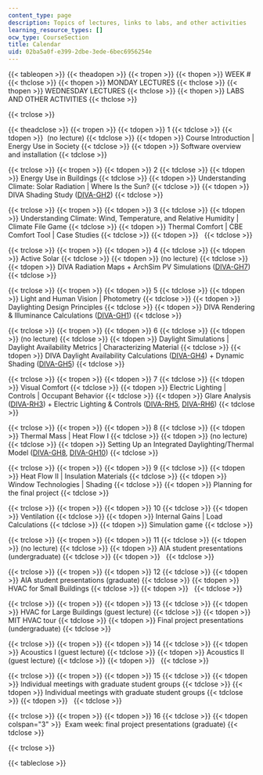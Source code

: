 ```yaml
---
content_type: page
description: Topics of lectures, links to labs, and other activities
learning_resource_types: []
ocw_type: CourseSection
title: Calendar
uid: 02ba5a0f-e399-2dbe-3ede-6bec6956254e
---
```


{{< tableopen >}}
{{< theadopen >}}
{{< tropen >}}
{{< thopen >}}
WEEK #
{{< thclose >}}
{{< thopen >}}
MONDAY LECTURES
{{< thclose >}}
{{< thopen >}}
WEDNESDAY LECTURES
{{< thclose >}}
{{< thopen >}}
LABS AND OTHER ACTIVITIES
{{< thclose >}}

{{< trclose >}}

{{< theadclose >}}
{{< tropen >}}
{{< tdopen >}}
1
{{< tdclose >}}
{{< tdopen >}}
 (no lecture)
{{< tdclose >}}
{{< tdopen >}}
Course Introduction | Energy Use in Society
{{< tdclose >}}
{{< tdopen >}}
Software overview and installation
{{< tdclose >}}

{{< trclose >}}
{{< tropen >}}
{{< tdopen >}}
2
{{< tdclose >}}
{{< tdopen >}}
Energy Use in Buildings
{{< tdclose >}}
{{< tdopen >}}
Understanding Climate: Solar Radiation | Where Is the Sun?
{{< tdclose >}}
{{< tdopen >}}
DIVA Shading Study ([DIVA-GH2](https://www.youtube.com/watch?v=hlHamUJ-suk))
{{< tdclose >}}

{{< trclose >}}
{{< tropen >}}
{{< tdopen >}}
3
{{< tdclose >}}
{{< tdopen >}}
Understanding Climate: Wind, Temperature, and Relative Humidity | Climate File Game
{{< tdclose >}}
{{< tdopen >}}
Thermal Comfort | CBE Comfort Tool | Case Studies
{{< tdclose >}}
{{< tdopen >}}
 
{{< tdclose >}}

{{< trclose >}}
{{< tropen >}}
{{< tdopen >}}
4
{{< tdclose >}}
{{< tdopen >}}
Active Solar
{{< tdclose >}}
{{< tdopen >}}
(no lecture)
{{< tdclose >}}
{{< tdopen >}}
DIVA Radiation Maps + ArchSim PV Simulations ([DIVA-GH7](https://www.youtube.com/watch?v=1BUrj14B_a0&feature=youtu.be))
{{< tdclose >}}

{{< trclose >}}
{{< tropen >}}
{{< tdopen >}}
5
{{< tdclose >}}
{{< tdopen >}}
Light and Human Vision | Photometry
{{< tdclose >}}
{{< tdopen >}}
Daylighting Design Principles
{{< tdclose >}}
{{< tdopen >}}
﻿DIVA Rendering & Illuminance Calculations﻿ ([DIVA-GH1](https://vimeo.com/178032314))
{{< tdclose >}}

{{< trclose >}}
{{< tropen >}}
{{< tdopen >}}
6
{{< tdclose >}}
{{< tdopen >}}
(no lecture)
{{< tdclose >}}
{{< tdopen >}}
Daylight Simulations | Daylight Availability Metrics | Characterizing Material
{{< tdclose >}}
{{< tdopen >}}
DIVA Daylight Availability Calculations ([DIVA-GH4](https://vimeo.com/178104137)) + Dynamic Shading ([DIVA-GH5](https://vimeo.com/178178194))
{{< tdclose >}}

{{< trclose >}}
{{< tropen >}}
{{< tdopen >}}
7
{{< tdclose >}}
{{< tdopen >}}
﻿Visual Comfort
{{< tdclose >}}
{{< tdopen >}}
Electric Lighting | Controls | Occupant Behavior
{{< tdclose >}}
{{< tdopen >}}
Glare Analysis ([DIVA-RH3](https://www.youtube.com/watch?v=B1Pzf7x7x-o)) + Electric Lighting & Controls ([DIVA-RH5](https://www.youtube.com/watch?v=W42ZSmCftkw), [DIVA-RH6](https://www.youtube.com/watch?v=cT2meCERpCQ))
{{< tdclose >}}

{{< trclose >}}
{{< tropen >}}
{{< tdopen >}}
8
{{< tdclose >}}
{{< tdopen >}}
Thermal Mass | Heat Flow I
{{< tdclose >}}
{{< tdopen >}}
(no lecture)
{{< tdclose >}}
{{< tdopen >}}
Setting Up an Integrated Daylighting/Thermal Model ([DIVA-GH8](https://www.youtube.com/watch?v=I0sN1HTOjQU&feature=youtu.be), [DIVA-GH10](https://www.youtube.com/watch?v=C-90PHpFMhk&feature=youtu.be))
{{< tdclose >}}

{{< trclose >}}
{{< tropen >}}
{{< tdopen >}}
9
{{< tdclose >}}
{{< tdopen >}}
Heat Flow II | Insulation Materials
{{< tdclose >}}
{{< tdopen >}}
Window Technologies | Shading
{{< tdclose >}}
{{< tdopen >}}
Planning for the final project
{{< tdclose >}}

{{< trclose >}}
{{< tropen >}}
{{< tdopen >}}
10
{{< tdclose >}}
{{< tdopen >}}
Ventilation
{{< tdclose >}}
{{< tdopen >}}
Internal Gains | Load Calculations
{{< tdclose >}}
{{< tdopen >}}
Simulation game
{{< tdclose >}}

{{< trclose >}}
{{< tropen >}}
{{< tdopen >}}
11
{{< tdclose >}}
{{< tdopen >}}
(no lecture)
{{< tdclose >}}
{{< tdopen >}}
AIA student presentations (undergraduate)
{{< tdclose >}}
{{< tdopen >}}
 
{{< tdclose >}}

{{< trclose >}}
{{< tropen >}}
{{< tdopen >}}
12
{{< tdclose >}}
{{< tdopen >}}
AIA student presentations (graduate)
{{< tdclose >}}
{{< tdopen >}}
HVAC for Small Buildings
{{< tdclose >}}
{{< tdopen >}}
 
{{< tdclose >}}

{{< trclose >}}
{{< tropen >}}
{{< tdopen >}}
13
{{< tdclose >}}
{{< tdopen >}}
HVAC for Large Buildings (guest lecture)
{{< tdclose >}}
{{< tdopen >}}
MIT HVAC tour
{{< tdclose >}}
{{< tdopen >}}
Final project presentations (undergraduate)
{{< tdclose >}}

{{< trclose >}}
{{< tropen >}}
{{< tdopen >}}
14
{{< tdclose >}}
{{< tdopen >}}
Acoustics I (guest lecture)
{{< tdclose >}}
{{< tdopen >}}
Acoustics II (guest lecture)
{{< tdclose >}}
{{< tdopen >}}
 
{{< tdclose >}}

{{< trclose >}}
{{< tropen >}}
{{< tdopen >}}
15
{{< tdclose >}}
{{< tdopen >}}
Individual meetings with graduate student groups
{{< tdclose >}}
{{< tdopen >}}
Individual meetings with graduate student groups
{{< tdclose >}}
{{< tdopen >}}
 
{{< tdclose >}}

{{< trclose >}}
{{< tropen >}}
{{< tdopen >}}
16
{{< tdclose >}}
{{< tdopen colspan="3" >}}
 Exam week: final project presentations (graduate)
{{< tdclose >}}

{{< trclose >}}

{{< tableclose >}}